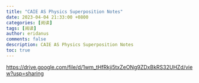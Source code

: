```yaml
---
title: "CAIE AS Physics Superposition Notes"
date: 2023-04-04 21:33:00 +0800
categories: [阅读]
tags: [阅读]
author: eridanus
comments: false
description: CAIE AS Physics Superposition Notes
toc: true
---
```


https://drive.google.com/file/d/1wm_tHfRkji5txZeONg9ZDxBkRS32UHZd/view?usp=sharing
